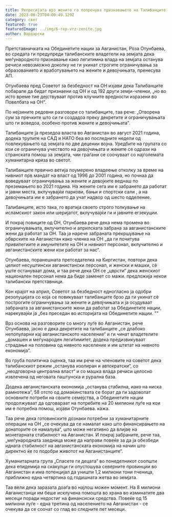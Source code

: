 ```yaml
---
title: Репресијата врз жените го попречува признавањето на Талибанците
date: 2023-06-23T04:00:49.129Z
category: свет
featured: true
featuredImage: ../img/6-rep-vrz-zenite.jpg
author: Вардарски
---
```

Претставничката на Обединетите нации за Авганистан, Роза Отунбаева, во средата ги предупреди талибанските владетели на земјата дека меѓународното признавање како легитимна влада на земјата останува речиси невозможно доколку не ги укинат строгите ограничувања за образованието и вработувањето на жените и девојчињата, пренесува АП.

Отунбаева пред Советот за безбедност на ОН изјави дека Талибанците побарале да бидат признаени од ОН и од 192 други земји-членки, „но во исто време тие дејствуваат против клучните вредности изразени во Повелбата на ОН“.

По нејзините редовни разговори со талибанците, таа рече: „Отворена сум за пречките што си ги создадоа преку декретите и ограничувањата што ги воведоа, особено против жените и девојчињата“.

Талибанците ја презедоа власта во Авганистан во август 2021 година, додека трупите на САД и НАТО беа во последните недели од повлекувањето од земјата по две децении војна. Уредбите на групата со кои се ограничува учеството на девојчињата и жените се одрази на странската помош за земјата, чии граѓани се соочуваат со најголемата хуманитарна криза во светот.

Талибанците првично ветија поумерено владеење отколку за време на нивниот прв мандат на власт од 1996 до 2001 година, но почнаа да воведуваат ограничувања за жените и девојките веднаш по преземањето во 2021 година. На жените сега им е забрането да работат и јавни места, вклучувајќи паркови, бањи и спортски сали , а на девојчињата им е забрането да учат надвор од шесто одделение.

Талибанците, исто така, го вратија своето строго толкување на исламскиот закон или шеријатот, вклучувајќи ги и јавните егзекуции.

И покрај повиците од ОН, Отунбаева рече дека нема промена во ограничувањата, вклучително и априлската забрана за авганистанските жени да работат за ОН. Таа ја нарече забраната прекршување на обврските на Авганистан како членка на ОН „да ги почитува привилегиите и имунитетите на ОН и нивниот персонал, вклучително и авганистанските жени кои работат за нас“.

Отунбаева, поранешната претседателка на Киргистан, повтори дека целиот несуштински авганистански персонал, и женски и машки, сè уште остануваат дома, и таа рече дека ОН се „цврсти“ дека женскиот национален персонал нема да биде заменет со мажи. предложија некои талибански претставници.

Кон крајот на април, Советот за безбедност едногласно ја одобри резолуцијата со која се повикуваат талибанците брзо да ги укинат сè построгите ограничувања за жените и девојчињата и ја осудуваат забраната за авганистанските жени да работат за Обединетите нации, нарекувајќи ја „без преседан во историјата на Обединетите нации. ""

Врз основа на разговорите со многу луѓе во Авганистан, рече Отунбаева, јасно е дека декретите на талибанците „се длабоко непопуларни кај авганистанското население“ и ги чинат владетелите „домашен и меѓународен легитимитет, додека предизвикуваат страдање на половина од нивното население и им штетат на нивното економија“.

Во груба политичка оценка, таа им рече на членовите на советот дека талибанскиот режим „останува изолиран и автократски“, со „неодговорна централна власт“ и со машка влада речиси целосно извлечена од неговата паштунска и рурална база.

Додека авганистанската економија „останува стабилна, иако на ниска рамнотежа“, 58 отсто од домаќинствата се борат да ги задоволат основните потреби на своите семејства, а Обединетите нации продолжуваат да одговараат на потребите на 20 милиони луѓе на кои им е потребна помош, изјави Отунбаева. кажа.

Таа рече дека готовинските дознаки потребни за хуманитарните операции на ОН „се очекува да се намалат како што финансирањето на донаторите се намалува“, што може негативно да влијае на монетарната стабилност на Авганистан. И покрај забраните, рече таа, „меѓународната заедница може да направи повеќе за да ја обезбеди идната стабилност на авганистанската економија на начин што директно ќе го подобри животот на Авганистанците“.

Хуманитарната група „Спасете ги децата“ во понеделникот соопшти дека епидемија на скакулци ги опустошува северните провинции во Авганистан и има потенцијал да уништи 1,2 милиони тони пченица, приближно една четвртина од годишната жетва во земјата.

Таа вели дека заразата доаѓа во најлош можен момент. На 8 милиони Авганистанци им беше исклучена помошта во храна во изминатите два месеци поради недостиг на финансиски средства. Повеќе од 15 милиони луѓе - една третина од населението на Авганистан - се очекува да се соочат со глад во следните пет месеци.